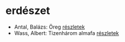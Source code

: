 # erdészet

- Antal, Balázs: Öreg [részletek](../_details/Antal%2C%20Bal%C3%A1zs.md#id_1203)
- Wass, Albert: Tizenhárom almafa [részletek](../_details/Wass%2C%20Albert.md#id_216)